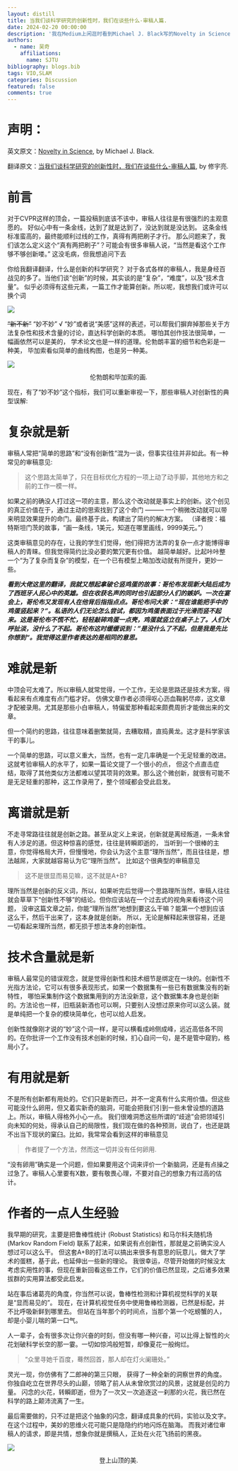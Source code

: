 ```yaml
---
layout: distill
title: 当我们谈科学研究的创新性时，我们在谈些什么-审稿人篇.
date: 2024-02-20 00:00:00
description: '我在Medium上闲逛时看到Michael J. Black写的Novelty in Science，感触颇多，本来已把它翻译成中文，想着贡献给同样在研究中挣扎的中国的小伙伴们。但在和Michael取得授权的时候才知道，修宇亮大佬已把它翻译成中文，而且质量比我本身翻译的更高。因此在取得大佬的同意下，把这篇blog转载过来，希望能有更多的同学看到这篇精彩的blog，也推荐大家点击原链接，阅读体验更好，且大佬的主页也相当精彩，推荐大家去看看。'
authors:
  - name: 吴奇 
    affiliations: 
      name: SJTU
bibliography: blogs.bib
tags: VIO,SLAM
categories: Discussion
featured: false
comments: true
---
```

# 声明：

英文原文：[Novelty in Science](), by Michael J. Black.

翻译原文：[当我们谈科学研究的创新性时，我们在谈些什么-审稿人篇](https://xiuyuliang.cn/blogs/novelty.html), by 修宇亮.

# 前言

对于CVPR这样的顶会，一篇投稿到底该不该中，审稿人往往是有很强烈的主观意愿的。 好似心中有一条金线，达到了就是达到了，没达到就是没达到。 这条金线标准蛮高的，最终能顺利过线的工作，真得有两把刷子才行。 那么问题来了，我们该怎么定义这个“真有两把刷子”？可能会有很多审稿人说，“当然是看这个工作够不够创新喽。” 这没毛病，但我想追问下去

你给我翻译翻译，什么是创新的科学研究？
对于各式各样的审稿人，我是身经百战见的多了。当他们谈“创新”的时候，其实谈的是“复杂”，“难度”，以及“技术含量”。 似乎必须得有这些元素，一篇工作才能算创新。所以呢，我想我们或许可以换个词

<div class='l-body'>
<img class="img-fluid rounded z-depth-1" src="{{site.baseurl}}/../assets/img/hello-reviewer/1.jpeg">
</div>

~~“新不新”~~ “妙不妙” √
“妙”或者说“美感”这样的表述，可以帮我们摒弃掉那些关于方法复杂性和技术含量的讨论，直达科学创新的本质。 哪怕其创作技法很简单，一幅画依然可以是美的， 学术论文也是一样的道理。伦勃朗丰富的细节和色彩是一种美， 毕加索看似简单的曲线构图，也是另一种美。

<div class='l-body'>
<img class="img-fluid rounded z-depth-1" src="{{site.baseurl}}/../assets/img/hello-reviewer/2.png">
<figcaption style="text-align: center; margin-top: 10px; margin-bottom: 10px;"> 伦勃朗和毕加索的画. </figcaption>
</div>

现在，有了“妙不妙”这个指标，我们可以重新审视一下，那些审稿人对创新性的典型误解:

# 复杂就是新

审稿人常把“简单的思路”和“没有创新性”混为一谈，但事实往往并非如此。有一种常见的审稿意见:

> 这个思路太简单了，只在目标优化方程的一项上动了动手脚，其他地方和之前的工作一模一样。

如果之前的确没人打过这一项的主意，那么这个改动就是事实上的创新。这个创见的真正价值在于，通过主动的思索找到了这个命门 ——— 一个稍微改动就可以带来明显效果提升的命门。最终基于此，构建出了简约的解决方案。 （译者按：福特斯坦门茨的故事，“画一条线，1美元，知道在哪里画线，9999美元。”）

这类审稿意见的存在，让我的学生们觉得，他们得把方法弄的复杂一点才能博得审稿人的青睐。但我觉得简约比没必要的繁冗更有价值。 越简单越好。比起咔咔整一个“为了复杂而复杂”的模型，在一个已有模型上略加改动就有所提升，更妙一些。

**_看到大佬这里的翻译，我就又想起拿破仑竖鸡蛋的故事：哥伦布发现新大陆后成为了西班牙人民心中的英雄。但在收获名声的同时也引起部分人们的嫉妒。一次在宴会上，哥伦布又发现有人在他背后指指点点。哥伦布问大家：“现在谁能把手中的鸡蛋竖起来？”。私语的人们无论怎么尝试，都因为鸡蛋表面过于光滑而竖不起来。这是哥伦布不慌不忙，轻轻敲碎鸡蛋一点壳，鸡蛋就竖立在桌子上了。人们大呼扯淡，没什么了不起。哥伦布这时缓缓说到：”是没什么了不起，但是我是先比你想到“。我觉得这里作者表达的是相同的意思。_**

# 难就是新

中顶会可太难了。所以审稿人就常觉得，一个工作，无论是思路还是技术方案，得看起来有点难度有点门槛才好。 仿佛文章作者必须得呕心沥血鞠躬尽瘁，这文章才配被录用。尤其是那些小白审稿人，特偏爱那种看起来颇费周折才能做出来的文章。

但一个简约的思路，往往意味着删繁就简，去糟取精，直捣黄龙。这才是科学家该干的事儿。

一个简单的思路，可以意义重大，当然，也有一定几率确是一个无足轻重的改进。这就考验审稿人的水平了，如果一篇论文提了一个很小的点， 但这个点直击症结，取得了其他类似方法都难以望其项背的效果。那么这个微创新，就很有可能不是无足轻重的那种，这工作录用了，整个领域都会受此启发。

# 离谱就是新

不走寻常路往往就是创新之路。甚至从定义上来说，创新就是离经叛道，一条未曾有人涉足的道。但这种惊喜的感觉，往往是转瞬即逝的， 当听到一个很棒的主意，你觉得格局大开，但慢慢地，你会认为这个主意“理所当然”，而且往往是，想法越屌，大家就越容易认为它“理所当然”。 比如这个很典型的审稿意见

> 这不是很显而易见嘛，这不就是A+B?

理所当然是创新的反义词，所以，如果听完后觉得一个思路理所当然，审稿人往往就会草草下“创新性不够”的结论。但你应该站在一个过去式的视角来看待这个问题， 没审这篇文章之前，你能“理所当然”地想到要这么干嘛？能第一个想到应该这么干，然后干出来了，这本身就是创新。 所以，无论是解释起来很容易，还是一切看起来理所当然，都无损于想法本身的创新性。

# 技术含量就是新

审稿人最常见的错误观念，就是觉得创新性和技术细节是绑定在一块的。创新性不光指方法论，它可以有很多表现形式，如果一个数据集有一些已有数据集没有的新特性， 哪怕采集制作这个数据集用到的方法没新意，这个数据集本身也是创新的。方法论也一样，旧瓶装新酒也可以啊，只要别人没想过原来你可以这么装。就是单纯把一个复杂的模块简单化，也可以给人启发。

创新性就像刚才说的“妙”这个词一样，是可以横看成岭侧成峰，远近高低各不同的。在你批评一个工作没有技术创新的时候，扪心自问一句，是不是管中窥豹，格局小了。

# 有用就是新

不是所有创新都有用处的。它们只是新而已，并不一定真有什么实用价值。但这些可能没什么卵用，但又着实新奇的脑洞，可能会把我们引到一些未曾设想的道路上。所以，审稿人得格外小心一点。 我们很难洞悉这些所谓的“歧途”会把领域引向未知的何处，得承认自己的局限性，我们现在做的各种预测，说白了，也还是跳不出当下现状的窠臼。比如，我常常会看到这样的审稿意见

> 作者提了一个方法，然而这一切并没有任何卵用.

“没有卵用”确实是一个问题，但如果要用这个词来评价一个新脑洞，还是有点操之过急了。审稿人心里要有X数，要有敬畏心理，不要对自己的想象力有过高的估计。

# 作者的一点人生经验

我早期的研究，主要是把鲁棒性统计 (Robust Statistics) 和马尔科夫随机场 (Markov Random Field) 联系了起来，如果说有点创新性，那就是之前确实没人想过可以这么干。 但这套A+B的打法可以搞出来很多有意思的玩意儿，做大了学术的蛋糕，基于此，也延伸出一些新的理论。 我很幸运，尽管开始做的时候没太考虑实用性的事，但现在重新回看这些工作，它们的价值已然显现，之后诸多效果拔群的实用算法都受此启发。

站在事后诸葛亮的角度，你当然可以说，鲁棒性检测和计算机视觉科学的关联是“显而易见的”。 现在，在计算机视觉任务中使用鲁棒检测器，已然是标配，并不比呼吸新鲜到哪里去。 但站在当年那个的时间点，当那个第一个吃螃蟹的人，却是小婴儿喘的第一口气。

人一辈子，会有很多次让你兴奋的时刻，但没有哪一种兴奋，可以比得上智性的火花划破科学长空的那一霎。一切如惊鸿般短暂，却像夏花一般绚烂。

> “众里寻她千百度，蓦然回首，那人却在灯火阑珊处。”

灵光一现，你仿佛有了二郎神的第三只眼， 获得了一种全新的洞察世界的角度。你独自屹立在世界尽头的山巅，领略了前人从未曾欣赏过的风景，这就是创见的力量。 闪念的火花，转瞬即逝，但为了一次又一次追逐这一刹那的火花，我已然在科学的路上颠沛流离了一生。

最后需要做的，只不过是把这个抽象的闪念，翻译成具象的代码，实验以及文字。在这个过程中，美妙的思维火花可能只是隐隐约约地闪烁在脑海。 而我对诸位审稿人的请求，即是共情，想象你就是撰稿人，正处在火花飞扬前的黑夜。

<div class='l-body'>
<img class="img-fluid rounded z-depth-1" src="{{site.baseurl}}/../assets/img/hello-reviewer/3.gif">
<figcaption style="text-align: center; margin-top: 10px; margin-bottom: 10px;"> 登上山顶的美. </figcaption>
</div>